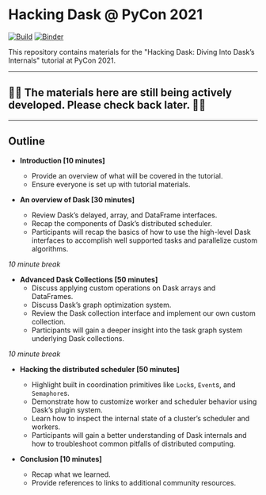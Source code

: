 # Hacking Dask @ PyCon 2021

[![Build](https://github.com/jrbourbeau/hacking-dask/actions/workflows/build.yml/badge.svg)](https://github.com/jrbourbeau/hacking-dask/actions/workflows/build.yml)
[![Binder](https://mybinder.org/badge_logo.svg)](https://mybinder.org/v2/gh/jrbourbeau/hacking-dask/main?urlpath=lab)

This repository contains materials for the "Hacking Dask: Diving Into Dask’s Internals" tutorial at PyCon 2021.

---

## 🚨🚨 The materials here are still being actively developed. Please check back later. 🚨🚨

---

## Outline

- **Introduction [10 minutes]**
  - Provide an overview of what will be covered in the tutorial.
  - Ensure everyone is set up with tutorial materials.

- **An overview of Dask [30 minutes]**
  - Review Dask’s delayed, array, and DataFrame interfaces.
  - Recap the components of Dask’s distributed scheduler.
  - Participants will recap the basics of how to use the high-level Dask interfaces to accomplish well supported tasks and parallelize custom algorithms.

*10 minute break*

- **Advanced Dask Collections [50 minutes]**
  - Discuss applying custom operations on Dask arrays and DataFrames.
  - Discuss Dask’s graph optimization system.
  - Review the Dask collection interface and implement our own custom collection.
  - Participants will gain a deeper insight into the task graph system underlying Dask collections.

*10 minute break*

- **Hacking the distributed scheduler [50 minutes]**
  - Highlight built in coordination primitives like `Lock`s, `Event`s, and `Semaphore`s.
  - Demonstrate how to customize worker and scheduler behavior using Dask’s plugin system.
  - Learn how to inspect the internal state of a cluster’s scheduler and workers.
  - Participants will gain a better understanding of Dask internals and how to troubleshoot common pitfalls of distributed computing.

- **Conclusion [10 minutes]**
  - Recap what we learned.
  - Provide references to links to additional community resources.

